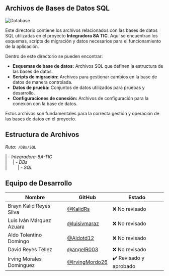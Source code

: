 ## Archivos de Bases de Datos SQL
![Database](https://img.shields.io/badge/SQL-000000?style=for-the-badge&logo=postgresql&logoColor=white)

Este directorio contiene los archivos relacionados con las bases de datos SQL utilizadas en el proyecto **Integradora 8A TIC**. Aquí se encuentran los esquemas, scripts de migración y datos necesarios para el funcionamiento de la aplicación.

Dentro de este directorio se pueden encontrar:
- **Esquemas de base de datos:** Archivos SQL que definen la estructura de las bases de datos.
- **Scripts de migración:** Archivos para gestionar cambios en la base de datos de manera controlada.
- **Datos de prueba:** Conjuntos de datos utilizados para pruebas y desarrollo.
- **Configuraciones de conexión:** Archivos de configuración para la conexión con la base de datos.

Estos archivos son fundamentales para la correcta gestión y operación de las bases de datos en el proyecto.

## Estructura de Archivos

   *Ruta:*  `/DBs/SQL`  

   | - *Integradora-8A-TIC*  
   | &nbsp;&nbsp;&nbsp;&nbsp;| - *DBs*  
   | &nbsp;&nbsp;&nbsp;&nbsp;&nbsp;&nbsp;&nbsp;&nbsp;| - *SQL*  

## Equipo de Desarrollo 

| Nombre | GitHub | Estado |
|----------|---------|--------|
| Brayn Kalid Reyes Silva | [@KalidRs](https://github.com/KalidRs) | ❌ No revisado |
| Luis Iván Márquez Azuara | [@luisivmaraz](https://github.com/luisivmaraz) | ❌ No revisado |
| Aldo Tolentino Domingo | [@Aldotd12](https://github.com/Aldotd12) | ❌ No revisado |
| David Reyes Tellez | [@angelR003](https://github.com/angelR003) | ❌ No revisado |
| Irving Morales Domínguez | [@IrvingMordo26](https://github.com/IrvingMordo26) | ✔️ Revisado y aprobado |
